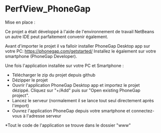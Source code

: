 # PerfView_PhoneGap

Mise en place :

Ce projet a était développé à l'aide de l'environnement de travail NetBeans un autre IDE peut parfaitement convenir également.

Avant d'importer le projet il va falloir installer PhoneGap Desktop app sur votre PC: https://phonegap.com/getstarted/
Installez le également sur votre smartphone (PhoneGap Developer).

Une fois l'application installée sur votre PC et Smartphone : 
  - Télécharger le zip du projet depuis github
  - Dézipper le projet
  - Ouvrir l'application PhoneGap Desktop app et importez le projet dézippé.
        Cliquez sur "+/Add" puis sur "Open existing PhoneGap project".
  - Lancez le serveur (normalement il se lance tout seul directement après l'import)
  - Ouvrez l'application PhoneGap depuis votre smartphone et connectez-vous à l'adresse serveur
  
*Tout le code de l'application se trouve dans le dossier "www"
